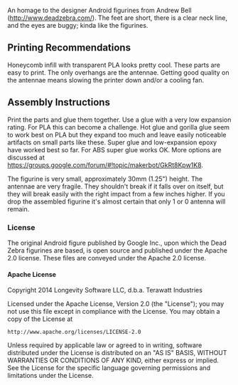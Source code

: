 An homage to the designer Android figurines from Andrew Bell (http://www.deadzebra.com/).  The feet are short, there is a clear neck line, and the eyes are buggy; kinda like the figurines.

## Printing Recommendations
Honeycomb infill with transparent PLA looks pretty cool.  These parts are easy to print.  The only overhangs are the antennae.  Getting good quality on the antennae means slowing the printer down and/or a cooling fan.

## Assembly Instructions
Print the parts and glue them together.  Use a glue with a very low expansion rating.  For PLA this can become a challenge.  Hot glue and gorilla glue seem to work best on PLA but they expand too much and leave easily noticeable artifacts on small parts like these.  Super glue and low-expansion epoxy have worked best so far.  For ABS super glue works OK.  More options are discussed at https://groups.google.com/forum/#!topic/makerbot/GkRt8Kpw1K8.

The figurine is very small, approximately 30mm (1.25") height.  The antennae are very fragile.  They shouldn't break if it falls over on itself, but they will break easily with the right impact from a few inches higher.  If you drop the assembled figurine it's almost certain that only 1 or 0 antenna will remain.

### License
The original Android figure published by Google Inc., upon which the Dead Zebra figurines are based, is open source and published under the Apache 2.0 license.  These files are conveyed under the Apache 2.0 license.

#### Apache License
Copyright 2014 Longevity Software LLC, d.b.a. Terawatt Industries

Licensed under the Apache License, Version 2.0 (the "License");
you may not use this file except in compliance with the License.
You may obtain a copy of the License at

    http://www.apache.org/licenses/LICENSE-2.0

Unless required by applicable law or agreed to in writing, software
distributed under the License is distributed on an "AS IS" BASIS,
WITHOUT WARRANTIES OR CONDITIONS OF ANY KIND, either express or implied.
See the License for the specific language governing permissions and
limitations under the License.